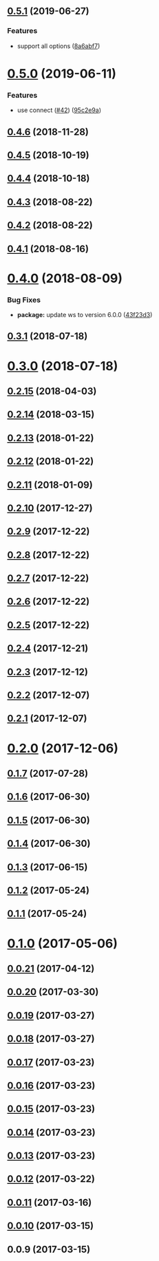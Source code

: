 <a name="0.5.1"></a>
## [0.5.1](https://github.com/kei-ito/sable/compare/v0.5.0...v0.5.1) (2019-06-27)


### Features

* support all options ([8a6abf7](https://github.com/kei-ito/sable/commit/8a6abf7))



<a name="0.5.0"></a>
# [0.5.0](https://github.com/kei-ito/sable/compare/v0.4.6...v0.5.0) (2019-06-11)


### Features

* use connect ([#42](https://github.com/kei-ito/sable/issues/42)) ([95c2e9a](https://github.com/kei-ito/sable/commit/95c2e9a))



<a name="0.4.6"></a>
## [0.4.6](https://github.com/kei-ito/sable/compare/v0.4.5...v0.4.6) (2018-11-28)



<a name="0.4.5"></a>
## [0.4.5](https://github.com/kei-ito/sable/compare/v0.4.4...v0.4.5) (2018-10-19)



<a name="0.4.4"></a>
## [0.4.4](https://github.com/kei-ito/sable/compare/v0.4.3...v0.4.4) (2018-10-18)



<a name="0.4.3"></a>
## [0.4.3](https://github.com/kei-ito/sable/compare/v0.4.2...v0.4.3) (2018-08-22)



<a name="0.4.2"></a>
## [0.4.2](https://github.com/kei-ito/sable/compare/v0.4.1...v0.4.2) (2018-08-22)



<a name="0.4.1"></a>
## [0.4.1](https://github.com/kei-ito/sable/compare/v0.4.0...v0.4.1) (2018-08-16)



<a name="0.4.0"></a>
# [0.4.0](https://github.com/kei-ito/sable/compare/v0.3.1...v0.4.0) (2018-08-09)


### Bug Fixes

* **package:** update ws to version 6.0.0 ([43f23d3](https://github.com/kei-ito/sable/commit/43f23d3))



<a name="0.3.1"></a>
## [0.3.1](https://github.com/kei-ito/sable/compare/v0.3.0...v0.3.1) (2018-07-18)



<a name="0.3.0"></a>
# [0.3.0](https://github.com/kei-ito/sable/compare/v0.2.15...v0.3.0) (2018-07-18)



<a name="0.2.15"></a>
## [0.2.15](https://github.com/kei-ito/sable/compare/v0.2.14...v0.2.15) (2018-04-03)



<a name="0.2.14"></a>
## [0.2.14](https://github.com/kei-ito/sable/compare/v0.2.13...v0.2.14) (2018-03-15)



<a name="0.2.13"></a>
## [0.2.13](https://github.com/kei-ito/sable/compare/v0.2.12...v0.2.13) (2018-01-22)



<a name="0.2.12"></a>
## [0.2.12](https://github.com/kei-ito/sable/compare/v0.2.11...v0.2.12) (2018-01-22)



<a name="0.2.11"></a>
## [0.2.11](https://github.com/kei-ito/sable/compare/v0.2.10...v0.2.11) (2018-01-09)



<a name="0.2.10"></a>
## [0.2.10](https://github.com/kei-ito/sable/compare/v0.2.9...v0.2.10) (2017-12-27)



<a name="0.2.9"></a>
## [0.2.9](https://github.com/kei-ito/sable/compare/v0.2.8...v0.2.9) (2017-12-22)



<a name="0.2.8"></a>
## [0.2.8](https://github.com/kei-ito/sable/compare/v0.2.7...v0.2.8) (2017-12-22)



<a name="0.2.7"></a>
## [0.2.7](https://github.com/kei-ito/sable/compare/v0.2.6...v0.2.7) (2017-12-22)



<a name="0.2.6"></a>
## [0.2.6](https://github.com/kei-ito/sable/compare/v0.2.5...v0.2.6) (2017-12-22)



<a name="0.2.5"></a>
## [0.2.5](https://github.com/kei-ito/sable/compare/v0.2.4...v0.2.5) (2017-12-22)



<a name="0.2.4"></a>
## [0.2.4](https://github.com/kei-ito/sable/compare/v0.2.3...v0.2.4) (2017-12-21)



<a name="0.2.3"></a>
## [0.2.3](https://github.com/kei-ito/sable/compare/v0.2.2...v0.2.3) (2017-12-12)



<a name="0.2.2"></a>
## [0.2.2](https://github.com/kei-ito/sable/compare/v0.2.1...v0.2.2) (2017-12-07)



<a name="0.2.1"></a>
## [0.2.1](https://github.com/kei-ito/sable/compare/v0.2.0...v0.2.1) (2017-12-07)



<a name="0.2.0"></a>
# [0.2.0](https://github.com/kei-ito/sable/compare/v0.1.7...v0.2.0) (2017-12-06)



<a name="0.1.7"></a>
## [0.1.7](https://github.com/kei-ito/sable/compare/v0.1.6...v0.1.7) (2017-07-28)



<a name="0.1.6"></a>
## [0.1.6](https://github.com/kei-ito/sable/compare/v0.1.5...v0.1.6) (2017-06-30)



<a name="0.1.5"></a>
## [0.1.5](https://github.com/kei-ito/sable/compare/v0.1.4...v0.1.5) (2017-06-30)



<a name="0.1.4"></a>
## [0.1.4](https://github.com/kei-ito/sable/compare/v0.1.3...v0.1.4) (2017-06-30)



<a name="0.1.3"></a>
## [0.1.3](https://github.com/kei-ito/sable/compare/v0.1.2...v0.1.3) (2017-06-15)



<a name="0.1.2"></a>
## [0.1.2](https://github.com/kei-ito/sable/compare/v0.1.1...v0.1.2) (2017-05-24)



<a name="0.1.1"></a>
## [0.1.1](https://github.com/kei-ito/sable/compare/v0.1.0...v0.1.1) (2017-05-24)



<a name="0.1.0"></a>
# [0.1.0](https://github.com/kei-ito/sable/compare/v0.0.21...v0.1.0) (2017-05-06)



<a name="0.0.21"></a>
## [0.0.21](https://github.com/kei-ito/sable/compare/v0.0.20...v0.0.21) (2017-04-12)



<a name="0.0.20"></a>
## [0.0.20](https://github.com/kei-ito/sable/compare/v0.0.19...v0.0.20) (2017-03-30)



<a name="0.0.19"></a>
## [0.0.19](https://github.com/kei-ito/sable/compare/v0.0.18...v0.0.19) (2017-03-27)



<a name="0.0.18"></a>
## [0.0.18](https://github.com/kei-ito/sable/compare/v0.0.17...v0.0.18) (2017-03-27)



<a name="0.0.17"></a>
## [0.0.17](https://github.com/kei-ito/sable/compare/v0.0.16...v0.0.17) (2017-03-23)



<a name="0.0.16"></a>
## [0.0.16](https://github.com/kei-ito/sable/compare/v0.0.15...v0.0.16) (2017-03-23)



<a name="0.0.15"></a>
## [0.0.15](https://github.com/kei-ito/sable/compare/v0.0.14...v0.0.15) (2017-03-23)



<a name="0.0.14"></a>
## [0.0.14](https://github.com/kei-ito/sable/compare/v0.0.13...v0.0.14) (2017-03-23)



<a name="0.0.13"></a>
## [0.0.13](https://github.com/kei-ito/sable/compare/v0.0.12...v0.0.13) (2017-03-23)



<a name="0.0.12"></a>
## [0.0.12](https://github.com/kei-ito/sable/compare/v0.0.11...v0.0.12) (2017-03-22)



<a name="0.0.11"></a>
## [0.0.11](https://github.com/kei-ito/sable/compare/v0.0.10...v0.0.11) (2017-03-16)



<a name="0.0.10"></a>
## [0.0.10](https://github.com/kei-ito/sable/compare/v0.0.9...v0.0.10) (2017-03-15)



<a name="0.0.9"></a>
## 0.0.9 (2017-03-15)



